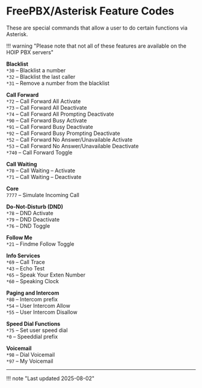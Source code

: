 # FreePBX/Asterisk Feature Codes

These are special commands that allow a user to do certain functions via Asterisk.

!!! warning "Please note that not all of these features are available on the HOIP PBX servers"

**Blacklist**  
`*30` – Blacklist a number  
`*32` – Blacklist the last caller  
`*31` – Remove a number from the blacklist  

**Call Forward**  
`*72` – Call Forward All Activate  
`*73` – Call Forward All Deactivate  
`*74` – Call Forward All Prompting Deactivate  
`*90` – Call Forward Busy Activate  
`*91` – Call Forward Busy Deactivate  
`*92` – Call Forward Busy Prompting Deactivate  
`*52` – Call Forward No Answer/Unavailable Activate  
`*53` – Call Forward No Answer/Unavailable Deactivate  
`*740` – Call Forward Toggle  

**Call Waiting**  
`*70` – Call Waiting – Activate  
`*71` – Call Waiting – Deactivate  

**Core**  
`7777` – Simulate Incoming Call  

**Do-Not-Disturb (DND)**  
`*78` – DND Activate  
`*79` – DND Deactivate  
`*76` – DND Toggle  

**Follow Me**  
`*21` – Findme Follow Toggle  

**Info Services**  
`*69` – Call Trace  
`*43` – Echo Test  
`*65` – Speak Your Exten Number  
`*60` – Speaking Clock  

**Paging and Intercom**  
`*80` – Intercom prefix  
`*54` – User Intercom Allow  
`*55` – User Intercom Disallow  

**Speed Dial Functions**  
`*75` – Set user speed dial  
`*0` – Speeddial prefix  

**Voicemail**  
`*98` – Dial Voicemail  
`*97` – My Voicemail  

----

!!! note "Last updated 2025-08-02"
